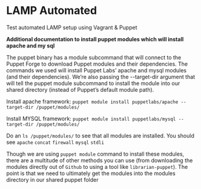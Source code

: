 # LAMP Automated

Test automated LAMP setup using Vagrant &amp; Puppet

**Additional documentation to install puppet modules which will install apache and my sql**

The puppet binary has a module subcommand that will connect to the Puppet Forge to download Puppet modules and their dependencies. The commands we used will install Puppet Labs’ apache and mysql modules (and their dependencies). We’re also passing the --target-dir argument that will tell the puppet module subcommand to install the module into our shared directory (instead of Puppet’s default module path).

Install apache framework:
```puppet module install puppetlabs/apache --target-dir /puppet/modules/```


Install MYSQL framework:
```puppet module install puppetlabs/mysql --target-dir /puppet/modules/```

Do an `ls /puppet/modules/` to see that all modules are installed. You should see `apache`  `concat`  `firewall`  `mysql`  `stdli`


Though we are using `puppet module` command to install these modules, there are a multitude of other methods you can use (from downloading the modules directly out of `Github` to using a tool like `librarian-puppet`). The point is that we need to ultimately get the modules into the modules directory in our shared puppet folder
